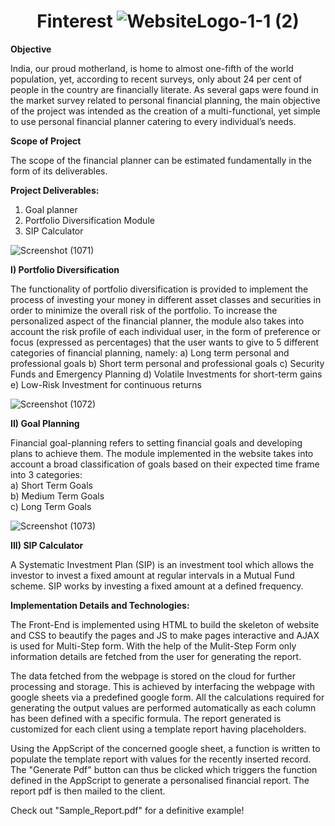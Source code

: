 # <h1 align="center">Finterest ![WebsiteLogo-1-1 (2)](https://user-images.githubusercontent.com/85440675/194927739-00685484-0dd3-443d-903b-2d6ea74217cf.png)</h1> 

**Objective**

India, our proud motherland, is home to almost one-fifth of the world population, yet, according to recent surveys, only about 24 per cent of people in the country are financially literate.
As several gaps were found in the market survey related to personal financial planning, the main objective of the project was intended as the creation of a multi-functional, yet simple to use personal financial planner catering to every individual’s needs.

**Scope of Project**

The scope of the financial planner can be estimated fundamentally in the form of its deliverables.

**Project Deliverables:**

1. Goal planner
2. Portfolio Diversification Module
3. SIP Calculator

![Screenshot (1071)](https://user-images.githubusercontent.com/85440675/194923986-2bcfa4ed-95e6-4a67-87d7-1acb796d16dc.png)


**I) Portfolio Diversification**

The functionality of portfolio diversification is provided to implement the process of investing your money in different asset classes and securities in order to minimize the overall risk of the portfolio.
To increase the personalized aspect of the financial planner, the module also takes into account the risk profile of each individual user, in the form of preference or focus (expressed as percentages) that the user wants to give to 5 different categories of financial planning, namely:
a) Long term personal and professional goals
b) Short term personal and professional goals
c) Security Funds and Emergency Planning
d) Volatile Investments for short-term gains
e) Low-Risk Investment for continuous returns


![Screenshot (1072)](https://user-images.githubusercontent.com/85440675/194923792-c1d672fe-8688-4779-bb0b-7188790deb57.png)


**II) Goal Planning**

Financial goal-planning refers to setting financial goals and developing plans to achieve them. The module implemented in the website takes into account a broad classification of goals based on their expected time frame into 3 categories: <br>
a) Short Term Goals <br>
b) Medium Term Goals <br>
c) Long Term Goals <br>

![Screenshot (1073)](https://user-images.githubusercontent.com/85440675/194929287-7adcec58-2843-48b5-bc17-422aa694b092.png)


**III) SIP Calculator** 

A Systematic Investment Plan (SIP) is an investment tool which allows the investor to invest a fixed amount at regular intervals in a Mutual Fund scheme. SIP works by investing a fixed amount at a defined frequency.


**Implementation Details and Technologies:**


The Front-End is implemented using HTML to build the skeleton of website and CSS to beautify the pages and JS to make pages interactive and AJAX is used for Multi-Step form. With the help of the Mulit-Step Form only information details are fetched from the user for generating the report.

The data fetched from the webpage is stored on the cloud for further processing and storage. This is achieved by interfacing the webpage with google sheets via a predefined google form. All the calculations required for generating the output values are performed automatically as each column has been defined with a specific formula. The report generated is customized for each client using a template report having placeholders. 

Using the AppScript of the concerned google sheet, a function is written to populate the template report with values for the recently inserted record. The "Generate Pdf" button can thus be clicked which triggers the function defined in the AppScript to generate a personalised financial report. The report pdf is then mailed to the client.

Check out "Sample_Report.pdf" for a definitive example!
